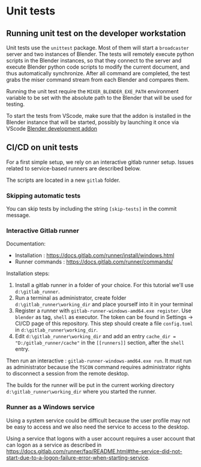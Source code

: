 # Unit tests

## Running unit test on the developer workstation

Unit tests use the `unittest` package. Most of them will start a `broadcaster` server and two instances of Blender. The tests will remotely execute python scripts in the Blender instances, so that they connect to the server and execute  Blender python code scripts to modify the current document, and thus automatically synchronize. After all command are completed, the test grabs the miser command stream from each Blender and compares them.

Running the unit test require the `MIXER_BLENDER_EXE_PATH` environment variable to be set with the absolute path to the Blender that will be used for testing.

To start the tests from VScode, make sure that the addon is installed in the Blender instance that will be started, possibly by launching it once via VScode [Blender development addon](https://github.com/JacquesLucke/blender_vscode)


## CI/CD on unit tests

For a first simple setup, we rely on an interactive gitlab runner setup. Issues related to service-based runners are described below.

The scripts are located in a new `gitlab` folder.

### Skipping automatic tests

You can skip tests by including the string `[skip-tests]` in the commit message.

### Interactive Gitlab runner

Documentation:

- Installation : https://docs.gitlab.com/runner/install/windows.html
- Runner commands : https://docs.gitlab.com/runner/commands/

Installation steps:

1. Install a gitlab runner in a folder of your choice. For this tutorial we'll use `d:\gitlab_runner`.
2. Run a terminal as administrator, create folder `d:\gitlab_runner\working_dir` and place yourself into it in your terminal
3. Register a runner with `gitlab-runner-windows-amd64.exe register`. Use `blender` as tag, `shell` as executor. The token can be found in Settings -> CI/CD page of this repository. This step should create a file `config.toml` in `d:\gitlab_runner\working_dir`.
4. Edit `d:\gitlab_runner\working_dir` and add an entry `cache_dir = "D:/gitlab_runner/cache"` in the `[[runners]]` section, after the `shell` entry.

Then run an interactive : `gitlab-runner-windows-amd64.exe run`. It must run as administrator because the `TSCON` command requires administrator rights to disconnect a session from the remote desktop.

The builds for the runner will be put in the current working directory `d:\gitlab_runner\working_dir` where you started the runner.

### Runner as a Windows service

Using a system service could be difficult because the user profile may not be easy to access and we also need the service to access to the desktop.

Using a service that logons with a user account requires a user account that can logon as a service as described in https://docs.gitlab.com/runner/faq/README.html#the-service-did-not-start-due-to-a-logon-failure-error-when-starting-service.
